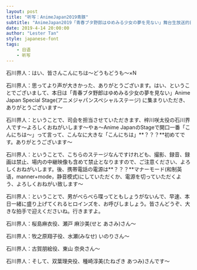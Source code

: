 ```yaml
---
layout: post
title: "听写：AnimeJapan2019青豚"
subtitle: "AnimeJapan2019「青春ブタ野郎はゆめみる少女の夢を見ない」舞台生放送的日文听写"
date: 2019-4-14 20:00:00
author: "Lester Tan"
style: japanese-font
tags: 
    - 日语
    - 听写
---
```


石川界人：はい、皆さんこんにちは～どうもどうも～×N

石川界人：思ってより声が大きかった、ありがとうございます。はい、ということでございまして、本日は「青春ブタ野郎はゆめみる少女の夢を見ない」Anime Japan Special Stage(アニメジャパンスペシャルステージ) に集まりいただき、ありがとうございます～

石川界人：ということで、司会を担当させていただきます、梓川咲太役の石川界人です～よろしくおねがいします～やぁ～Anime JapanのStageで開口一番「こんにちは～」って言って、こんなに大きな「こんにちは」**？？？**初めてです。ありがとうございます～

石川界人：ということで、こちらのステージなんですけれども、撮影、録音、録画は禁止、場内の中継映像も含めて禁止となりますので、ご注意ください、よろしくおねがいします。後、携帯電話の電源は**？？？**マナーモード(和制英语，manner+mode，静音模式)にしていただくか、電源を切っていただくよう、よろしくおねがい致します～

石川界人：ということで、男がべらべら喋ってともしょうがないんで、早速、本日一緒に盛り上げてくれるヒロインズを、お呼びしましょう。皆さんどうぞ、大きな拍手で迎えくださいね。行きますよ。

石川界人：桜島麻衣役、瀬戸 麻沙美(せと あさみ)さん～

石川界人：牧之原翔子役、水瀬(みなせ) いのりさん～

石川界人：古賀朋絵役、東山 奈央さん～

石川界人：そして、双葉理央役、種崎淳美(たねざき あつみ)さんです～

